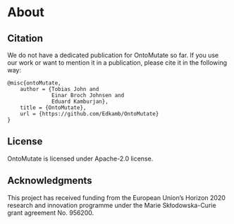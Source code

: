 # About

## Citation
We do not have a dedicated publication for OntoMutate so far. If you use our work or want to mention it in a publication, please cite it in the following way:
```
@misc{ontoMutate,
    author = {Tobias John and
              Einar Broch Johnsen and
              Eduard Kamburjan},
    title = {OntoMutate},
    url = {https://github.com/Edkamb/OntoMutate}
}
```

## License
OntoMutate is licensed under Apache-2.0 license.

## Acknowledgments

This project has received funding from the European Union’s Horizon 2020 research and innovation programme under the Marie Skłodowska-Curie grant agreement No. 956200.